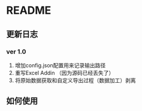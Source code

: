 # README

## 更新日志

### ver 1.0

1. 增加config.json配置用来记录输出路径
2. 重写Excel Addin （因为源码已经丢失了）
3. 将原始数据获取和自定义导出过程（数据加工）剥离

## 如何使用

